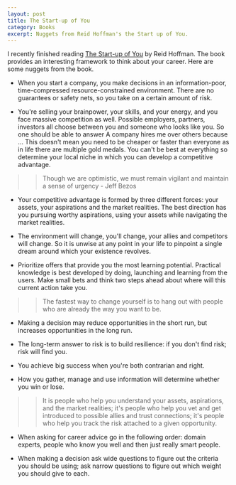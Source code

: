 ```yaml
---
layout: post
title: The Start-up of You
category: Books
excerpt: Nuggets from Reid Hoffman's the Start up of You.
---
```


I recently finished reading [The Start-up of You](https://www.amazon.com/Start-up-You-Future-Yourself-Transform-ebook/dp/B0050DIWHU) by Reid Hoffman. The book provides an interesting framework to think about your career. Here are some nuggets from the book.

- When you start a company, you make decisions in an information-poor, time-compressed resource-constrained environment. There are no guarantees or safety nets, so you take on a certain amount of risk.

- You're selling your brainpower, your skills, and your energy, and you face massive competition as well. Possible employers, partners, investors all choose between you and someone who looks like you. So one should be able to answer A company hires me over others because ... This doesn't mean you need to be cheaper or faster than everyone as in life there are multiple gold medals. You can't be best at everything so determine your local niche in which you can develop a competitive advantage.

>> Though we are optimistic, we must remain vigilant and maintain a sense of urgency - Jeff Bezos

- Your competitive advantage is formed by three different forces: your assets, your aspirations and the market realities. The best direction has you pursuing worthy aspirations, using your assets while navigating the market realities.

- The environment will change, you'll change, your allies and competitors will change. So it is unwise at any point in your life to pinpoint a single dream around which your existence revolves.

- Prioritize offers that provide you the most learning potential. Practical knowledge is best developed by doing, launching and learning from the users. Make small bets and think two steps ahead about where will this current action take you.

>> The fastest way to change yourself is to hang out with people who are already the way you want to be.

- Making a decision may reduce opportunities in the short run, but increases opportunities in the long run.

- The long-term answer to risk is to build resilience: if you don't find risk; risk will find you.

- You achieve big success when you're both contrarian and right.

- How you gather, manage and use information will determine whether you win or lose.

>> It is people who help you understand your assets, aspirations, and the market realities; it's people who help you vet and get introduced to possible allies and trust connections; it's people who help you track the risk attached to a given opportunity.

- When asking for career advice go in the following order: domain experts, people who know you well and then just really smart people.

- When making a decision ask wide questions to figure out the criteria you should be using; ask narrow questions to figure out which weight you should give to each.
